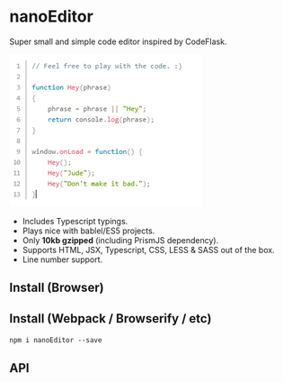 # nanoEditor

Super small and simple code editor inspired by CodeFlask.

<img src="https://raw.githubusercontent.com/ClickSimply/nanoEditor/master/preview.png" alt="Demo">

- Includes Typescript typings.
- Plays nice with bablel/ES5 projects.
- Only **10kb gzipped** (including PrismJS dependency).
- Supports HTML, JSX, Typescript, CSS, LESS & SASS out of the box. 
- Line number support.

## Install (Browser)


## Install (Webpack / Browserify / etc)

```
npm i nanoEditor --save

```

## API


